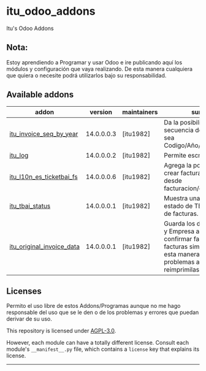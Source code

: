 # itu_odoo_addons
Itu's Odoo Addons 
<!-- /!\ do not modify above this line -->

Nota:
----------------
Estoy aprendiendo a Programar y usar Odoo e ire publicando aquí los módulos y configuración que vaya realizando. De esta manera cualquiera que quiera o necesite podrá utilizarlos bajo su responsabilidad. 


Available addons
----------------
addon | version | maintainers | summary
--- | --- | --- | ---
[itu_invoice_seq_by_year](itu_invoice_seq_by_year/) | 14.0.0.0.3 | [itu1982] | Da la posibilidad de que la secuencia de las facturas sea Codigo/Año/NumeroFactura.
[itu_log](itu_log/)| 14.0.0.0.2 | [itu1982] | Permite escribir en los log.
[itu_l10n_es_ticketbai_fs](itu_l10n_es_ticketbai_fs/) | 14.0.0.0.6 |  [itu1982] | Agrega la posibilidad de crear facturas simplificadas desde facturacion/contabilidad.
[itu_tbai_status](itu_tbai_status/) | 14.0.0.0.1 |  [itu1982] | Muestra una columna con el estado de TBAI en el listado de facturas.
[itu_original_invoice_data](itu_original_invoice_data/) | 14.0.0.0.1 |  [itu1982] | Guarda los datos de Cliente y Empresa a la hora de confirmar facturas y facturas simplificadas de esta manera no tendremos problemas a la hora de reimprimilas.

[//]: # (end addons)

<!-- prettier-ignore-end -->

## Licenses

Permito el uso libre de estos Addons/Programas aunque no me hago responsable del uso que se le den o de los problemas y errores que puedan derivar de su uso. 

This repository is licensed under [AGPL-3.0](LICENSE).

However, each module can have a totally different license.
Consult each module's `__manifest__.py` file, which contains a `license` key
that explains its license.

----
